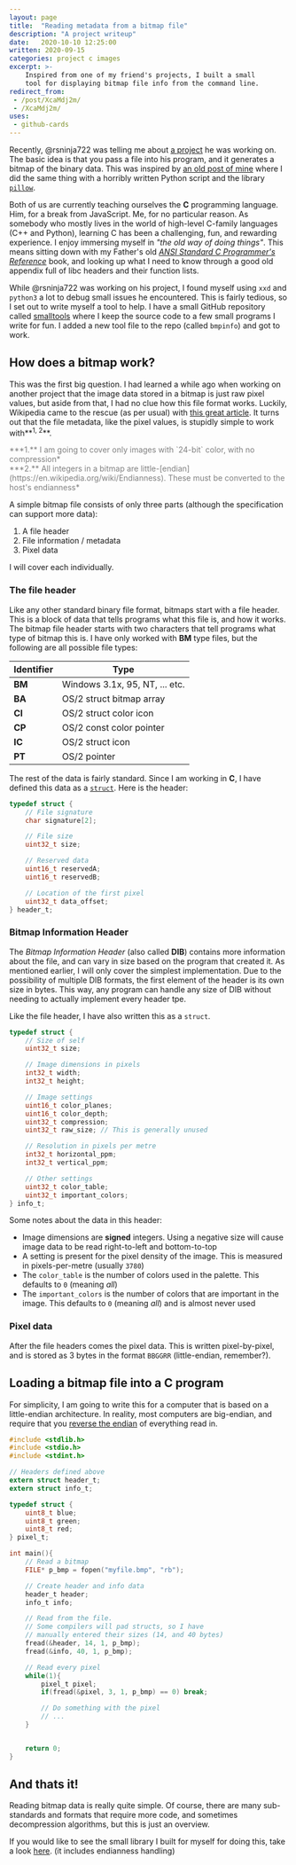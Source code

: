 ```yaml
---
layout: page
title:  "Reading metadata from a bitmap file"
description: "A project writeup"
date:   2020-10-10 12:25:00 
written: 2020-09-15
categories: project c images
excerpt: >-
    Inspired from one of my friend's projects, I built a small 
    tool for displaying bitmap file info from the command line.
redirect_from: 
 - /post/XcaMdj2m/
 - /XcaMdj2m/
uses:
 - github-cards
---
```


Recently, @rsninja722 was telling me about [a project](https://github.com/rsninja722/file2bmp) he was working on. The basic idea is that you pass a file into his program, and it generates a bitmap of the binary data. This was inspired by [an old post of mine](/post/ef7b3166) where I did the same thing with a horribly written Python script and the library [`pillow`](https://github.com/python-pillow/Pillow). 

Both of us are currently teaching ourselves the **C** programming language. Him, for a break from JavaScript. Me, for no particular reason. As somebody who mostly lives in the world of high-level C-family languages (C++ and Python), learning C has been a challenging, fun, and rewarding experience. I enjoy immersing myself in *"the old way of doing things"*. This means sitting down with my Father's old [*ANSI Standard C Programmer's Reference*](https://archive.org/search.php?query=external-identifier%3A%22urn%3Aoclc%3Arecord%3A1028045558%22) book, and looking up what I need to know through a good old appendix full of libc headers and their function lists.

While @rsninja722 was working on his project, I found myself using `xxd` and `python3` a lot to debug small issues he encountered. This is fairly tedious, so I set out to write myself a tool to help. I have a small GitHub repository called [smalltools](https://github.com/Ewpratten/smalltools) where I keep the source code to a few small programs I write for fun. I added a new tool file to the repo (called `bmpinfo`) and got to work.

## How does a bitmap work?

This was the first big question. I had learned a while ago when working on another project that the image data stored in a bitmap is just raw pixel values, but aside from that, I had no clue how this file format works. Luckily, Wikipedia came to the rescue (as per usual) with [this great article](https://en.wikipedia.org/wiki/BMP_file_format). It turns out that the file metadata, like the pixel values, is stupidly simple to work with**<sup>1, 2</sup>**. 

<div style="color:gray;" markdown="1">
***1.** I am going to cover only images with `24-bit` color, with no compression*<br>
***2.** All integers in a bitmap are little-[endian](https://en.wikipedia.org/wiki/Endianness). These must be converted to the host's endianness*
</div>

A simple bitmap file consists of only three parts (although the specification can support more data):

 1. A file header
 2. File information / metadata
 3. Pixel data

I will cover each individually.

### The file header

Like any other standard binary file format, bitmaps start with a file header. This is a block of data that tells programs what this file is, and how it works. The bitmap file header starts with two characters that tell programs what type of bitmap this is. I have only worked with **BM** type files, but the following are all possible file types:

| Identifier | Type                           |
|------------|--------------------------------|
| **BM**     | Windows 3.1x, 95, NT, ... etc. |
| **BA**     | OS/2 struct bitmap array       |
| **CI**     | OS/2 struct color icon         |
| **CP**     | OS/2 const color pointer       |
| **IC**     | OS/2 struct icon               |
| **PT**     | OS/2 pointer                   |


The rest of the data is fairly standard. Since I am working in **C**, I have defined this data as a [`struct`](https://en.wikipedia.org/wiki/Struct_(C_programming_language)). Here is the header:

```c
typedef struct {
    // File signature
    char signature[2];

    // File size
    uint32_t size;

    // Reserved data
    uint16_t reservedA;
    uint16_t reservedB;

    // Location of the first pixel
    uint32_t data_offset;
} header_t;
```

### Bitmap Information Header

The *Bitmap Information Header* (also called **DIB**) contains more information about the file, and can vary in size based on the program that created it. As mentioned earlier, I will only cover the simplest implementation. Due to the possibility of multiple DIB formats, the first element of the header is its own size in bytes. This way, any program can handle any size of DIB without needing to actually implement every header tpe.

Like the file header, I have also written this as a `struct`.

```c
typedef struct {
    // Size of self
    uint32_t size;

    // Image dimensions in pixels
    int32_t width;
    int32_t height;

    // Image settings
    uint16_t color_planes;
    uint16_t color_depth;
    uint32_t compression;
    uint32_t raw_size; // This is generally unused

    // Resolution in pixels per metre
    int32_t horizontal_ppm;
    int32_t vertical_ppm;

    // Other settings
    uint32_t color_table;
    uint32_t important_colors;
} info_t;
```

Some notes about the data in this header:

 - Image dimensions are **signed** integers. Using a negative size will cause image data to be read right-to-left and bottom-to-top
 - A setting is present for the pixel density of the image. This is measured in pixels-per-metre (usually `3780`)
 - The `color_table` is the number of colors used in the palette. This defaults to `0` (meaning *all*)
 - The `important_colors` is the number of colors that are important in the image. This defaults to `0` (meaning *all*) and is almost never used 

### Pixel data

After the file headers comes the pixel data. This is written pixel-by-pixel, and is stored as 3 bytes in the format `BBGGRR` (little-endian, remember?).

## Loading a bitmap file into a C program

For simplicity, I am going to write this for a computer that is based on a little-endian architecture. In reality, most computers are big-endian, and require that you [reverse the endian](https://codereview.stackexchange.com/a/151070) of everything read in.

```c
#include <stdlib.h>
#include <stdio.h>
#include <stdint.h>

// Headers defined above
extern struct header_t;
extern struct info_t;

typedef struct {
    uint8_t blue;
    uint8_t green;
    uint8_t red;
} pixel_t;

int main(){
    // Read a bitmap
    FILE* p_bmp = fopen("myfile.bmp", "rb");

    // Create header and info data
    header_t header;
    info_t info;

    // Read from the file.
    // Some compilers will pad structs, so I have 
    // manually entered their sizes (14, and 40 bytes)
    fread(&header, 14, 1, p_bmp);
    fread(&info, 40, 1, p_bmp);

    // Read every pixel
    while(1){
        pixel_t pixel;
        if(fread(&pixel, 3, 1, p_bmp) == 0) break;

        // Do something with the pixel
        // ...
    }


    return 0;
}
```

## And thats it!

Reading bitmap data is really quite simple. Of course, there are many sub-standards and formats that require more code, and sometimes decompression algorithms, but this is just an overview.

If you would like to see the small library I built for myself for doing this, take a look [here](https://github.com/Ewpratten/smalltools/tree/master/utils/img). (it includes endianness handling)
